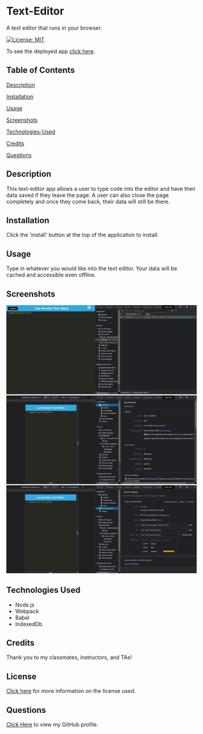# Text-Editor
A text editor that runs in your browser.

[![License: MIT](https://img.shields.io/badge/License-MIT-yellow.svg)](https://opensource.org/licenses/MIT)

To see the deployed app [click here](#).

## Table of Contents

[Description](#description)

[Installation](#Installation)

[Usage](#Usage)

[Screenshots](#screenshots)

[Technologies-Used](#technologies-used)

[Credits](#credits)

[Questions](#questions)

## Description

This text-editor app allows a user to type code into the editor and have their data saved if they leave the page. A user can also close the page completely and once they come back, their data will still be there.


## Installation

Click the 'install' button at the top of the application to install.


## Usage

Type in whatever you would like into the text editor. Your data will be cached and accessible even offline.

## Screenshots

![Screenshot](./Assets/01-idb-storage.png)
![Screenshot](./Assets/02-manifest.png)
![Screenshot](./Assets/03-service-worker.png)

## Technologies Used

* Node.js
* Webpack
* Babel
* IndexedDb

## Credits

Thank you to my classmates, instructors, and TAs!

## License

[Click here](https://opensource.org/licenses/MIT) for more information on the license used.

## Questions

[Click Here](https://github.com/emilymclean94) to view my GitHub profile.